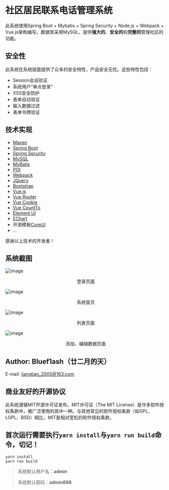 # 社区居民联系电话管理系统

此系统使用Spring Boot + Mybatis + Spring Security + Node.js + Webpack + Vue.js架构编写。数据库采用MySQL，提供**强大的**、**安全的**和**完整的**管理社区的功能。

## 安全性

此系统在系统层面提供了众多的安全特性，产品安全无忧。这些特性包括：

- Session会话验证
- 系统用户“单点登录”
- XSS安全防护
- 表单自动验证
- 输入数据过滤
- 表单令牌验证

## 技术实现

- [Maven](https://maven.apache.org)
- [Spring Boot](https://spring.io/projects/spring-boot)
- [Spring Security](https://spring.io/projects/spring-security)
- [MySQL](https://www.mysql.com)
- [MyBatis](https://github.com/mybatis)
- [POI](https://poi.apache.org)
- [Webpack](https://github.com/webpack/webpack)
- [JQuery](https://jquery.com)
- [Bootstrap](https://getbootstrap.com)
- [Vue.js](https://github.com/vuejs/vue)
- [Vue Router](https://github.com/vuejs/vue-router)
- [Vue Cookie](https://github.com/alfhen/vue-cookie)
- [Vue CountTo](https://github.com/PanJiaChen/vue-countTo)
- [Element UI](https://element.eleme.io)
- [EChart](https://echarts.baidu.com)
- 开源模板[CoreUI](https://github.com/coreui)
- ...

感谢以上技术的开发者！

## 系统截图

![image](https://github.com/bluef1ash/phone-number-manager/raw/master/design/screenshot/login.jpg)

<div style="text-align: center;">登录页面</div>

![image](https://github.com/bluef1ash/phone-number-manager/raw/master/design/screenshot/index.jpg)

<div style="text-align: center;">系统首页</div>

![image](https://github.com/bluef1ash/phone-number-manager/raw/master/design/screenshot/list.jpg)

<div style="text-align: center;">列表页面</div>

![image](https://github.com/bluef1ash/phone-number-manager/raw/master/design/screenshot/create.jpg)

<div style="text-align: center;">添加、编辑数据页面</div>

## Author: Bluef1ash（廿二月的天）

E-mail: liangtian_2005@163.com

## 商业友好的开源协议

此系统遵循MIT开源许可证发布。MIT许可证（The MIT License）是许多软件授权条款中，被广泛使用的其中一种。与其他常见的软件授权条款（如GPL、LGPL、BSD）相比，MIT是相对宽松的软件授权条款。

## 首次运行需要执行`yarn install`与`yarn run build`命令，切记！

```shell
yarn install
yarn run build
```

> 系统默认用户名：**admin**

> 系统默认密码：**admin888**
